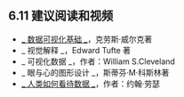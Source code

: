 ## 6.11 建议阅读和视频

*   [_ 数据可视化基础 _](https://serialmentor.com/dataviz/)，克劳斯·威尔克著
*   _ 视觉解释 _，Edward Tufte 著
*   _ 可视化数据 _，作者：William S.Cleveland
*   _ 眼与心的图形设计 _，斯蒂芬·M·科斯林著
*   [_ 人类如何看待数据 _](https://www.youtube.com/watch?v=fSgEeI2Xpdc&feature=youtu.be)，作者：约翰·劳瑟